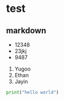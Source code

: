 # test
## markdown 

- 12348
- 23jkj
- 9487

1. Yugoo
2. Ethan
3. Jayin

```python
print("hello world")
```

```cpp

```
